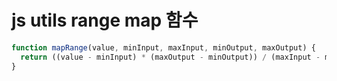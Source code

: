 # js utils range map 함수

```js
function mapRange(value, minInput, maxInput, minOutput, maxOutput) {
  return ((value - minInput) * (maxOutput - minOutput)) / (maxInput - minInput) + minOutput;
}
```
